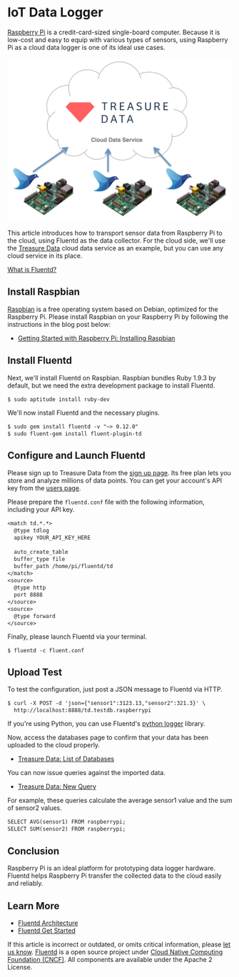 # IoT Data Logger

[Raspberry Pi](http://www.raspberrypi.org/) is a credit-card-sized single-board computer. Because it is low-cost and easy to equip with various types of sensors, using Raspberry Pi as a cloud data logger is one of its ideal use cases.

![](../.gitbook/assets/raspberry-pi-cloud-data-logger.png)

This article introduces how to transport sensor data from Raspberry Pi to the cloud, using Fluentd as the data collector. For the cloud side, we'll use the [Treasure Data](http://www.fluentd.org/treasuredata) cloud data service as an example, but you can use any cloud service in its place.

[What is Fluentd?](https://www.fluentd.org/architecture)

## Install Raspbian

[Raspbian](http://www.raspbian.org/) is a free operating system based on Debian, optimized for the Raspberry Pi. Please install Raspbian on your Raspberry Pi by following the instructions in the blog post below:

* [Getting Started with Raspberry Pi: Installing Raspbian](http://www.andrewmunsell.com/blog/getting-started-raspberry-pi-install-raspbian)

## Install Fluentd

Next, we'll install Fluentd on Raspbian. Raspbian bundles Ruby 1.9.3 by default, but we need the extra development package to install Fluentd.

```text
$ sudo aptitude install ruby-dev
```

We'll now install Fluentd and the necessary plugins.

```text
$ sudo gem install fluentd -v "~> 0.12.0"
$ sudo fluent-gem install fluent-plugin-td
```

## Configure and Launch Fluentd

Please sign up to Treasure Data from the [sign up page](https://console.treasuredata.com/users/sign_up). Its free plan lets you store and analyze millions of data points. You can get your account's API key from the [users page](https://console.treasuredata.com/users/current).

Please prepare the `fluentd.conf` file with the following information, including your API key.

```text
<match td.*.*>
  @type tdlog
  apikey YOUR_API_KEY_HERE

  auto_create_table
  buffer_type file
  buffer_path /home/pi/fluentd/td
</match>
<source>
  @type http
  port 8888
</source>
<source>
  @type forward
</source>
```

Finally, please launch Fluentd via your terminal.

```text
$ fluentd -c fluent.conf
```

## Upload Test

To test the configuration, just post a JSON message to Fluentd via HTTP.

```text
$ curl -X POST -d 'json={"sensor1":3123.13,"sensor2":321.3}' \
  http://localhost:8888/td.testdb.raspberrypi
```

If you're using Python, you can use Fluentd's [python logger](../articles/python.md) library.

Now, access the databases page to confirm that your data has been uploaded to the cloud properly.

* [Treasure Data: List of Databases](https://console.treasuredata.com/databases)

You can now issue queries against the imported data.

* [Treasure Data: New Query](https://console.treasuredata.com/query_forms/new)

For example, these queries calculate the average sensor1 value and the sum of sensor2 values.

```text
SELECT AVG(sensor1) FROM raspberrypi;
SELECT SUM(sensor2) FROM raspberrypi;
```

## Conclusion

Raspberry Pi is an ideal platform for prototyping data logger hardware. Fluentd helps Raspberry Pi transfer the collected data to the cloud easily and reliably.

## Learn More

* [Fluentd Architecture](https://www.fluentd.org/architecture)
* [Fluentd Get Started]()

If this article is incorrect or outdated, or omits critical information, please [let us know](https://github.com/fluent/fluentd-docs-gitbook/issues?state=open). [Fluentd](http://www.fluentd.org/) is a open source project under [Cloud Native Computing Foundation \(CNCF\)](https://cncf.io/). All components are available under the Apache 2 License.

